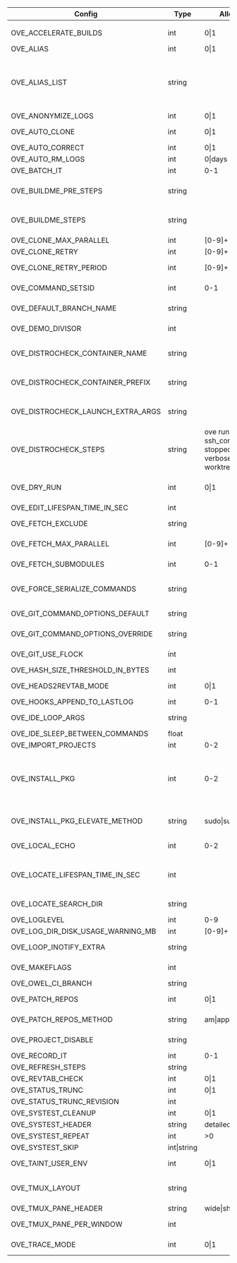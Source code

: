 | Config                              | Type           | Allowed                                                   | Affect                                                 | Description                                                                            | Default value
|-|-|-|-|-|-|
|                                     |                |
| OVE_ACCELERATE_BUILDS               | int           | 0\|1                                                       | all-build-commands                                    | prefix build acceleration tools (ccache/icecream) to PATH                              | 0                                                                                                                                                                       |
| OVE_ALIAS                           | int           | 0\|1                                                       |                                                       | enable/disable aliases defined in OVE_ALIAS_LIST                                       | 0                                                                                                                                                                       |
| OVE_ALIAS_LIST                      | string        |                                                            |                                                       | semi-colon separated list of shell aliases                                             | a=ove-ahead;b=ove-behind;d=ove-diff;f=ove-fetch;ff=ove-fetch-fetched;h=ove-list-aliases;n=ove-news;s=ove-status;sa=ove-show-ahead;sb=ove-show-behind;sn=ove-show-news   |
| OVE_ANONYMIZE_LOGS                  | int           | 0\|1                                                       | all                                                   | try to anonymize logs by removing user specific info                                   | 0                                                                                                                                                                       |
| OVE_AUTO_CLONE                      | int           | 0\|1                                                       | all-build-commands                                    | automatically clone repos                                                              | 0                                                                                                                                                                       |
| OVE_AUTO_CORRECT                    | int           | 0\|1                                                       | all                                                   | automatically correct commands                                                         | 0                                                                                                                                                                       |
| OVE_AUTO_RM_LOGS                    | int           | 0\|days                                                    | all                                                   | automatically remove OVE logs                                                          | 0                                                                                                                                                                       |
| OVE_BATCH_IT                        | int           | 0-1                                                        | all                                                   | run commands using ts/tsp batch system                                                 | 0                                                                                                                                                                       |
| OVE_BUILDME_PRE_STEPS               | string        |                                                            | buildme buildme-parallel                              | project step(s) to run without build order considerations                              | bootstrap                                                                                                                                                               |
| OVE_BUILDME_STEPS                   | string        |                                                            | buildme buildme-parallel                              | project step(s) to run                                                                 | configure build install                                                                                                                                                 |
| OVE_CLONE_MAX_PARALLEL              | int           | [0-9]+                                                     | fetch                                                 | max number of 'git clone' to run in parallel                                           | 0                                                                                                                                                                       |
| OVE_CLONE_RETRY                     | int           | [0-9]+                                                     | fetch                                                 | number of retry attempts for 'git clone'                                               | 1                                                                                                                                                                       |
| OVE_CLONE_RETRY_PERIOD              | int           | [0-9]+                                                     | fetch                                                 | sleep period between every clone attempt, 0 = no sleep, <0 randomize sleep             | 1                                                                                                                                                                       |
| OVE_COMMAND_SETSID                  | int           | 0-1                                                        | all                                                   | run non-terminal commands in a separate session (SID)                                  | 0                                                                                                                                                                       |
| OVE_DEFAULT_BRANCH_NAME             | string        |                                                            | add-repo unittest                                     | default branch name                                                                    | main                                                                                                                                                                    |
| OVE_DEMO_DIVISOR                    | int           |                                                            | demo                                                  | divisor sent to 'lastlog-replay' and later to 'scriptreplay'                           | 20                                                                                                                                                                      |
| OVE_DISTROCHECK_CONTAINER_NAME      | string        |                                                            | distrocheck distrocheck-parallel                      | set container name                                                                     |                                                                                                                                                                         |
| OVE_DISTROCHECK_CONTAINER_PREFIX    | string        |                                                            | distrocheck distrocheck-parallel                      | prefix container name                                                                  |                                                                                                                                                                         |
| OVE_DISTROCHECK_LAUNCH_EXTRA_ARGS   | string        |                                                            | distrocheck distrocheck-parallel                      | extra args sent to container framework on launch                                       |                                                                                                                                                                         |
| OVE_DISTROCHECK_STEPS               | string        | ove running ssh ssh_config stopped user verbose worktree   | distrocheck distrocheck-parallel                      | list of steps to perform for distrocheck                                               |                                                                                                                                                                         |
| OVE_DRY_RUN                         | int           | 0\|1                                                       | all-build-commands systest                            | dry-run                                                                                | 0                                                                                                                                                                       |
| OVE_EDIT_LIFESPAN_TIME_IN_SEC       | int           |                                                            | emacs vi                                              | cache ls-files and ls-modified-files                                                   | 30                                                                                                                                                                      |
| OVE_FETCH_EXCLUDE                   | string        |                                                            | fetch fetch-fetched                                   | semi-colon separated list of repos to exclude                                          |                                                                                                                                                                         |
| OVE_FETCH_MAX_PARALLEL              | int           | [0-9]+                                                     | fetch fetch-fetched                                   | max number of 'git fetch' to run in parallel                                           | 0                                                                                                                                                                       |
| OVE_FETCH_SUBMODULES                | int           | 0-1                                                        | add-repo fetch                                        | automatically run 'ove import-submodules' on inital clone                              | 1                                                                                                                                                                       |
| OVE_FORCE_SERIALIZE_COMMANDS        | string        |                                                            | all-parallel-build-commands                           | force OVE to serialize one or more project steps                                       |                                                                                                                                                                         |
| OVE_GIT_COMMAND_OPTIONS_DEFAULT     | string        |                                                            | all commands                                          | semi-colon separated list of git command options (defaults)                            | run list-git-command-options                                                                                                                                            |
| OVE_GIT_COMMAND_OPTIONS_OVERRIDE    | string        |                                                            | all commands                                          | semi-colon separated list of git command options (overrides)                           |                                                                                                                                                                         |
| OVE_GIT_USE_FLOCK                   | int           |                                                            | all commands                                          | use flock to serialize multiple git commands within one repository                     | 1                                                                                                                                                                       |
| OVE_HASH_SIZE_THRESHOLD_IN_BYTES    | int           |                                                            | all                                                   | do not run md5sum on large files                                                       | 104857600                                                                                                                                                               |
| OVE_HEADS2REVTAB_MODE               | int           | 0\|1                                                       | heads2revtab                                          | include detached repos (=0), exclude detached repos (=1)                               | 0                                                                                                                                                                       |
| OVE_HOOKS_APPEND_TO_LASTLOG         | int           | 0-1                                                        | all                                                   | append output from hooks to lastlog                                                    | 1                                                                                                                                                                       |
| OVE_IDE_LOOP_ARGS                   | string        |                                                            | ide                                                   | semi-colon separated list of arguments to 'ove-loop' to launch                         | 3600 0 0 fetch;60 1 0 ahead;3600 0 0 news                                                                                                                               |
| OVE_IDE_SLEEP_BETWEEN_COMMANDS      | float         |                                                            | ide                                                   | sleep between each command                                                             | 0.5                                                                                                                                                                     |
| OVE_IMPORT_PROJECTS                 | int           | 0-2                                                        | add-repo                                              | skip (=0), import (=1) or prompt user (=2)                                             | 2                                                                                                                                                                       |
| OVE_INSTALL_PKG                     | int           | 0-2                                                        | buildme buildme-parallel install-pkg install-pkg-os   | skip (=0), install (=1) or prompt user (=2) packages                                   | 2                                                                                                                                                                       |
| OVE_INSTALL_PKG_ELEVATE_METHOD      | string        | sudo\|su                                                   | install-pkg install-pkg-os                            | elevating method to use when installing packages                                       | sudo                                                                                                                                                                    |
| OVE_LOCAL_ECHO                      | int           | 0-2                                                        | all                                                   | print command-to-be-executed on stderr, no echo (=0), echo (=1) or colored echo (=2)   | 0                                                                                                                                                                       |
| OVE_LOCATE_LIFESPAN_TIME_IN_SEC     | int           |                                                            | cd forowel locate locate-all refresh                  | local OVE workspace cache lifespan                                                     | 86400                                                                                                                                                                   |
| OVE_LOCATE_SEARCH_DIR               | string        |                                                            | locate                                                | where to search for OVE workspaces (only if 'locate' is unavailable)                   | ${HOME}                                                                                                                                                                 |
| OVE_LOGLEVEL                        | int           | 0-9                                                        | all loglevel                                          | set a specific log level                                                               | 1                                                                                                                                                                       |
| OVE_LOG_DIR_DISK_USAGE_WARNING_MB   | int           | [0-9]+                                                     | all                                                   | threshold when logs take too much space                                                | 100                                                                                                                                                                     |
| OVE_LOOP_INOTIFY_EXTRA              | string        |                                                            | loop                                                  | semi-colon separated list of additional files/directories to watch using inotify       |                                                                                                                                                                         |
| OVE_MAKEFLAGS                       | int           |                                                            | all-build-commands                                    | passed on to 'make' based build systems through MAKEFLAGS                              | -j${getconf _NPROCESSORS_ONLN}                                                                                                                                          |
| OVE_OWEL_CI_BRANCH                  | string        |                                                            | log                                                   | branch to use for 'ove log'                                                            | origin/${OVE_DEFAULT_BRANCH_NAME}                                                                                                                                       |
| OVE_PATCH_REPOS                     | int           | 0\|1                                                       | patch-repo pull source                                | if set, use OVE_PATCH_REPOS_METHOD to apply patches                                    | 1                                                                                                                                                                       |
| OVE_PATCH_REPOS_METHOD              | string        | am\|apply\|auto                                            | patch-repo pull source                                | patch method                                                                           | apply                                                                                                                                                                   |
| OVE_PROJECT_DISABLE                 | string        |                                                            | all-build-commands                                    | disable specified projects (regex)                                                     |                                                                                                                                                                         |
| OVE_RECORD_IT                       | int           | 0-1                                                        | all                                                   | screen record commands                                                                 | 0                                                                                                                                                                       |
| OVE_REFRESH_STEPS                   | string        |                                                            | refresh                                               | steps to perform for refresh                                                           | interactive                                                                                                                                                             |
| OVE_REVTAB_CHECK                    | int           | 0\|1                                                       | all                                                   | keep repos in-sync with 'revtab'                                                       | 1                                                                                                                                                                       |
| OVE_STATUS_TRUNC                    | int           | 0\|1                                                       | status                                                | truncate output to fit terminal                                                        | 1                                                                                                                                                                       |
| OVE_STATUS_TRUNC_REVISION           | int           |                                                            | status                                                | truncate (>0) revision column, no truncation (=0)                                      | 0                                                                                                                                                                       |
| OVE_SYSTEST_CLEANUP                 | int           | 0\|1                                                       | systest                                               | cleanup child procs after each systest                                                 | 0                                                                                                                                                                       |
| OVE_SYSTEST_HEADER                  | string        | detailed\|short\|off                                       | systest                                               | systest text detail level                                                              | short                                                                                                                                                                   |
| OVE_SYSTEST_REPEAT                  | int           | >0                                                         | systest                                               | repeat tests                                                                           | 1                                                                                                                                                                       |
| OVE_SYSTEST_SKIP                    | int\|string   |                                                            | systest                                               | skip every nth test or specific tests                                                  | 1                                                                                                                                                                       |
| OVE_TAINT_USER_ENV                  | int           | 0\|1                                                       | user's env                                            | taint user's PATH/LD_LIBRARY_PATH/PKG_CONFIG/MAKEFLAGS                                 | 1                                                                                                                                                                       |
| OVE_TMUX_LAYOUT                     | string        |                                                            | less-lastlog loop run tail-lastlog                    | tmux layout to use when launching new panes                                            | tiled                                                                                                                                                                   |
| OVE_TMUX_PANE_HEADER                | string        | wide\|short\|off                                           | fzf loop run                                          | header style for tmux panes                                                            | short                                                                                                                                                                   |
| OVE_TMUX_PANE_PER_WINDOW            | int           |                                                            | run run-parallel                                      | max number of tmux panes within one tmux window, no limit (=0)                         | 0                                                                                                                                                                       |
| OVE_TRACE_MODE                      | int           | 0\|1                                                       | all loglevel                                          | what to include in the trace, skip OVE internals (=0), include OVE internals (=1)      | 0                                                                                                                                                                       |
